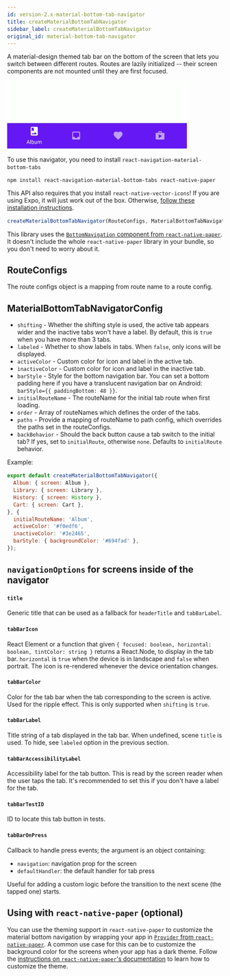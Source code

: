 ```yaml
---
id: version-2.x-material-bottom-tab-navigator
title: createMaterialBottomTabNavigator
sidebar_label: createMaterialBottomTabNavigator
original_id: material-bottom-tab-navigator
---
```


A material-design themed tab bar on the bottom of the screen that lets you switch between different routes. Routes are lazily initialized -- their screen components are not mounted until they are first focused.

<img src="/docs/assets/navigators/bottom-navigation.gif" style="width: 420px; max-width: 100%">

To use this navigator, you need to install `react-navigation-material-bottom-tabs`

```
npm install react-navigation-material-bottom-tabs react-native-paper
```

This API also requires that you install `react-native-vector-icons`! If you are using Expo, it will just work out of the box. Otherwise, [follow these installation instructions](https://github.com/oblador/react-native-vector-icons#installation).

```js
createMaterialBottomTabNavigator(RouteConfigs, MaterialBottomTabNavigatorConfig);
```

This library uses the [`BottomNavigation` component from `react-native-paper`](https://callstack.github.io/react-native-paper/bottom-navigation.html). It doesn't include the whole `react-native-paper` library in your bundle, so you don't need to worry about it.

## RouteConfigs

The route configs object is a mapping from route name to a route config.

## MaterialBottomTabNavigatorConfig

* `shifting` - Whether the shifting style is used, the active tab appears wider and the inactive tabs won't have a label. By default, this is `true` when you have more than 3 tabs.
* `labeled` - Whether to show labels in tabs. When `false`, only icons will be displayed.
* `activeColor` - Custom color for icon and label in the active tab.
* `inactiveColor` - Custom color for icon and label in the inactive tab.
* `barStyle` - Style for the bottom navigation bar. You can set a bottom padding here if you have a translucent navigation bar on Android: `barStyle={{ paddingBottom: 48 }}`.
* `initialRouteName` - The routeName for the initial tab route when first loading.
* `order` - Array of routeNames which defines the order of the tabs.
* `paths` - Provide a mapping of routeName to path config, which overrides the paths set in the routeConfigs.
* `backBehavior` - Should the back button cause a tab switch to the initial tab? If yes, set to `initialRoute`, otherwise `none`. Defaults to `initialRoute` behavior.

Example:

```js
export default createMaterialBottomTabNavigator({
  Album: { screen: Album },
  Library: { screen: Library },
  History: { screen: History },
  Cart: { screen: Cart },
}, {
  initialRouteName: 'Album',
  activeColor: '#f0edf6',
  inactiveColor: '#3e2465',
  barStyle: { backgroundColor: '#694fad' },
});
```

## `navigationOptions` for screens inside of the navigator

#### `title`

Generic title that can be used as a fallback for `headerTitle` and `tabBarLabel`.

#### `tabBarIcon`

React Element or a function that given `{ focused: boolean, horizontal: boolean, tintColor: string }` returns a React.Node, to display in the tab bar. `horizontal` is `true` when the device is in landscape and `false` when portrait. The icon is re-rendered whenever the device orientation changes.

#### `tabBarColor`

Color for the tab bar when the tab corresponding to the screen is active. Used for the ripple effect. This is only supported when `shifting` is `true`.

#### `tabBarLabel`

Title string of a tab displayed in the tab bar. When undefined, scene `title` is used. To hide, see `labeled` option in the previous section.

#### `tabBarAccessibilityLabel`

Accessibility label for the tab button. This is read by the screen reader when the user taps the tab. It's recommended to set this if you don't have a label for the tab.

#### `tabBarTestID`

ID to locate this tab button in tests.

#### `tabBarOnPress`

Callback to handle press events; the argument is an object containing:

* `navigation`: navigation prop for the screen
* `defaultHandler`: the default handler for tab press

Useful for adding a custom logic before the transition to the next scene (the tapped one) starts.

## Using with `react-native-paper` (optional)

You can use the theming support in `react-native-paper` to customize the material bottom navigation by wrapping your app in [`Provider` from `react-native-paper`](https://callstack.github.io/react-native-paper/getting-started.html). A common use case for this can be to customize the background color for the screens when your app has a dark theme. Follow the [instructions on `react-native-paper`'s documentation](https://callstack.github.io/react-native-paper/theming.html) to learn how to customize the theme.
